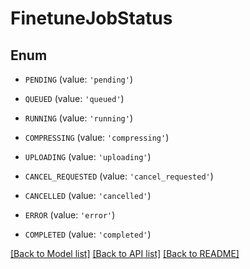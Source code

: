 # FinetuneJobStatus


## Enum

* `PENDING` (value: `'pending'`)

* `QUEUED` (value: `'queued'`)

* `RUNNING` (value: `'running'`)

* `COMPRESSING` (value: `'compressing'`)

* `UPLOADING` (value: `'uploading'`)

* `CANCEL_REQUESTED` (value: `'cancel_requested'`)

* `CANCELLED` (value: `'cancelled'`)

* `ERROR` (value: `'error'`)

* `COMPLETED` (value: `'completed'`)

[[Back to Model list]](../README.md#documentation-for-models) [[Back to API list]](../README.md#documentation-for-api-endpoints) [[Back to README]](../README.md)
